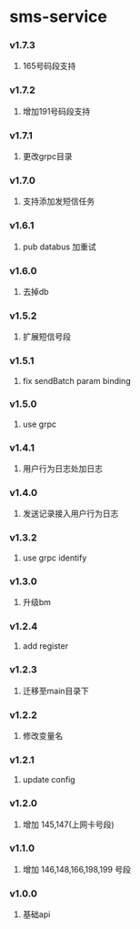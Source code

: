 # sms-service

### v1.7.3
1. 165号码段支持

### v1.7.2
1. 增加191号码段支持

### v1.7.1
1. 更改grpc目录

### v1.7.0
1. 支持添加发短信任务

### v1.6.1
1. pub databus 加重试

### v1.6.0
1. 去掉db

### v1.5.2
1. 扩展短信号段

### v1.5.1
1. fix sendBatch param binding

### v1.5.0
1. use grpc

### v1.4.1
1. 用户行为日志处加日志

### v1.4.0
1. 发送记录接入用户行为日志

### v1.3.2
1. use grpc identify

### v1.3.0
1. 升级bm

### v1.2.4
1. add register

### v1.2.3
1. 迁移至main目录下

### v1.2.2
1. 修改变量名

### v1.2.1
1. update config

### v1.2.0
1. 增加 145,147(上网卡号段) 

### v1.1.0
1. 增加 146,148,166,198,199 号段

### v1.0.0
1. 基础api
